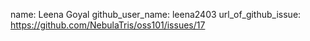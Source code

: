 name: Leena Goyal
github_user_name: leena2403
url_of_github_issue: https://github.com/NebulaTris/oss101/issues/17

